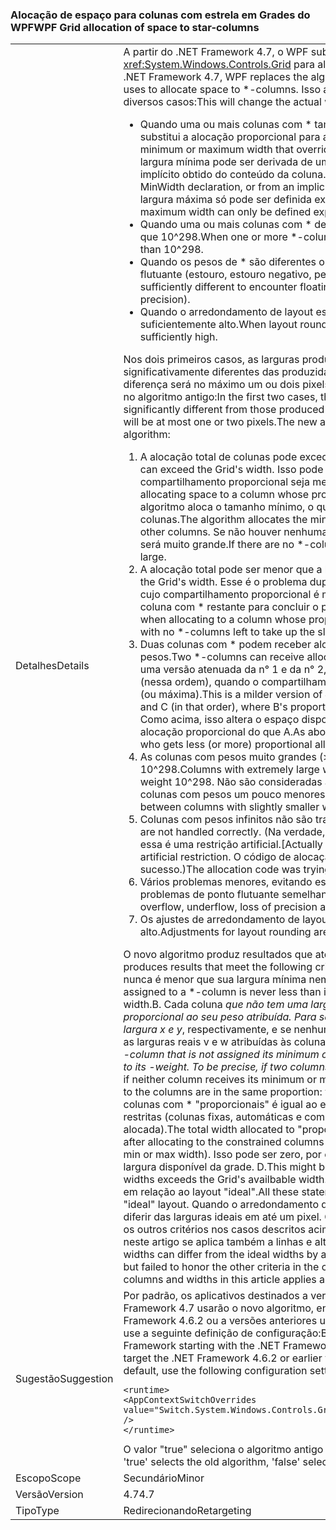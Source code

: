 ### <a name="wpf-grid-allocation-of-space-to-star-columns"></a><span data-ttu-id="5e9f3-101">Alocação de espaço para colunas com estrela em Grades do WPF</span><span class="sxs-lookup"><span data-stu-id="5e9f3-101">WPF Grid allocation of space to star-columns</span></span>

|   |   |
|---|---|
|<span data-ttu-id="5e9f3-102">Detalhes</span><span class="sxs-lookup"><span data-stu-id="5e9f3-102">Details</span></span>|<span data-ttu-id="5e9f3-103">A partir do .NET Framework 4.7, o WPF substitui o algoritmo usado pelo <xref:System.Windows.Controls.Grid> para alocar espaço para colunas com \*.</span><span class="sxs-lookup"><span data-stu-id="5e9f3-103">Starting with the .NET Framework 4.7, WPF replaces the algorithm that <xref:System.Windows.Controls.Grid> uses to allocate space to \*-columns.</span></span> <span data-ttu-id="5e9f3-104">Isso altera a largura real atribuída a colunas com \* em diversos casos:</span><span class="sxs-lookup"><span data-stu-id="5e9f3-104">This will change the actual width assigned to \*-columns in a number of cases:</span></span><ul><li><span data-ttu-id="5e9f3-105">Quando uma ou mais colunas com \* também têm uma largura mínima ou máxima que substitui a alocação proporcional para a coluna.</span><span class="sxs-lookup"><span data-stu-id="5e9f3-105">When one or more \*-columns also have a minimum or maximum width that overrides the proportional allocation for that colum.</span></span> <span data-ttu-id="5e9f3-106">(A largura mínima pode ser derivada de uma declaração MinWidth explícita ou de um mínimo implícito obtido do conteúdo da coluna.</span><span class="sxs-lookup"><span data-stu-id="5e9f3-106">(The minimum width can derive from an explicit MinWidth declaration, or from an implicit minimum obtained from the column's content.</span></span> <span data-ttu-id="5e9f3-107">A largura máxima só pode ser definida explicitamente de uma declaração MaxWidth.)</span><span class="sxs-lookup"><span data-stu-id="5e9f3-107">The maximum width can only be defined explicitly, from a MaxWidth declaration.)</span></span></li><li><span data-ttu-id="5e9f3-108">Quando uma ou mais colunas com * declaram um peso de * extremamente grande, maior que 10^298.</span><span class="sxs-lookup"><span data-stu-id="5e9f3-108">When one or more *-columns declare an extremely large *-weight, greater than 10^298.</span></span></li><li><span data-ttu-id="5e9f3-109">Quando os pesos de \* são diferentes o suficiente para encontrar instabilidade de ponto flutuante (estouro, estouro negativo, perda de precisão).</span><span class="sxs-lookup"><span data-stu-id="5e9f3-109">When the \*-weights are sufficiently different to encounter floating-point instability (overflow, underflow, loss of precision).</span></span></li><li><span data-ttu-id="5e9f3-110">Quando o arredondamento de layout está habilitado e o DPI de exibição efetivo é suficientemente alto.</span><span class="sxs-lookup"><span data-stu-id="5e9f3-110">When layout rounding is enabled, and the effective display DPI is sufficiently high.</span></span></li></ul><span data-ttu-id="5e9f3-111">Nos dois primeiros casos, as larguras produzidas pelo novo algoritmo podem ser significativamente diferentes das produzidas pelo algoritmo antigo. No último caso, a diferença será no máximo um ou dois pixels. O novo algoritmo corrige vários bugs presentes no algoritmo antigo:</span><span class="sxs-lookup"><span data-stu-id="5e9f3-111">In the first two cases, the widths produced by the new algorithm can be significantly different from those produced by the old algorithm; in the last case, the difference will be at most one or two pixels.The new algorithm fixes several bugs present in the old algorithm:</span></span><ol><li><span data-ttu-id="5e9f3-112">A alocação total de colunas pode exceder a largura da grade.</span><span class="sxs-lookup"><span data-stu-id="5e9f3-112">Total allocation to columns can exceed the Grid's width.</span></span> <span data-ttu-id="5e9f3-113">Isso pode ocorrer ao alocar espaço para uma coluna cujo compartilhamento proporcional seja menor que seu tamanho mínimo.</span><span class="sxs-lookup"><span data-stu-id="5e9f3-113">This can occur when allocating space to a column whose proportional share is less than its minimum size.</span></span> <span data-ttu-id="5e9f3-114">O algoritmo aloca o tamanho mínimo, o que reduz o espaço disponível para outras colunas.</span><span class="sxs-lookup"><span data-stu-id="5e9f3-114">The algorithm allocates the minimum size, which decreases the space available to other columns.</span></span> <span data-ttu-id="5e9f3-115">Se não houver nenhuma coluna de \* restante para alocar, a alocação total será muito grande.</span><span class="sxs-lookup"><span data-stu-id="5e9f3-115">If there are no \*-columns left to allocate, the total allocation will be too large.</span></span></li><li><span data-ttu-id="5e9f3-116">A alocação total pode ser menor que a largura da grade.</span><span class="sxs-lookup"><span data-stu-id="5e9f3-116">Total allocation can fall short of the Grid's width.</span></span> <span data-ttu-id="5e9f3-117">Esse é o problema duplo do n° 1, que surge ao alocar para uma coluna cujo compartilhamento proporcional é maior do que seu tamanho máximo, sem nenhuma coluna com \* restante para concluir o processo.</span><span class="sxs-lookup"><span data-stu-id="5e9f3-117">This is the dual problem to #1, arising when allocating to a column whose proportional share is greater than its maximum size, with no \*-columns left to take up the slack.</span></span></li><li><span data-ttu-id="5e9f3-118">Duas colunas com \* podem receber alocações que não sejam proporcionais a seus pesos.</span><span class="sxs-lookup"><span data-stu-id="5e9f3-118">Two *-columns can receive allocations not proportional to their *-weights.</span></span> <span data-ttu-id="5e9f3-119">Esta é uma versão atenuada da n° 1 e da n° 2, que surge ao alocar para colunas de \* A, B e C (nessa ordem), quando o compartilhamento proporcional de B viola sua restrição mínima (ou máxima).</span><span class="sxs-lookup"><span data-stu-id="5e9f3-119">This is a milder version of #1/#2, arising when allocating to \*-columns A, B, and C (in that order), where B's proportional share violates its min (or max) constraint.</span></span> <span data-ttu-id="5e9f3-120">Como acima, isso altera o espaço disponível para a coluna C, que obtém menos (ou mais) alocação proporcional do que A.</span><span class="sxs-lookup"><span data-stu-id="5e9f3-120">As above, this changes the space available to column C, who gets less (or more) proportional allocation than A did,</span></span></li><li><span data-ttu-id="5e9f3-121">As colunas com pesos muito grandes (&gt; 10^298) são tratadas como se tivessem o peso 10^298.</span><span class="sxs-lookup"><span data-stu-id="5e9f3-121">Columns with extremely large weights (&gt; 10^298) are all treated as if they had weight 10^298.</span></span> <span data-ttu-id="5e9f3-122">Não são consideradas as diferenças proporcionais entre elas (e entre colunas com pesos um pouco menores).</span><span class="sxs-lookup"><span data-stu-id="5e9f3-122">Proportional differences between them (and between columns with slightly smaller weights) are not honored.</span></span></li><li><span data-ttu-id="5e9f3-123">Colunas com pesos infinitos não são tratadas corretamente.</span><span class="sxs-lookup"><span data-stu-id="5e9f3-123">Columns with inifinte weights are not handled correctly.</span></span> <span data-ttu-id="5e9f3-124">(Na verdade, você não pode definir um peso para infinito, mas essa é uma restrição artificial.</span><span class="sxs-lookup"><span data-stu-id="5e9f3-124">[Actually you can't set a weight to Infinity, but this is an artificial restriction.</span></span> <span data-ttu-id="5e9f3-125">O código de alocação tentou lidar com isso, mas não teve muito sucesso.)</span><span class="sxs-lookup"><span data-stu-id="5e9f3-125">The allocation code was trying to handle it, but doing a bad job.]</span></span></li><li><span data-ttu-id="5e9f3-126">Vários problemas menores, evitando estouro, estouro negativo, perda de precisão e problemas de ponto flutuante semelhantes.</span><span class="sxs-lookup"><span data-stu-id="5e9f3-126">Several minor problems while avoiding overflow, underflow, loss of precision and similar floating-point issues.</span></span></li><li><span data-ttu-id="5e9f3-127">Os ajustes de arredondamento de layout são incorretos em um DPI suficientemente alto.</span><span class="sxs-lookup"><span data-stu-id="5e9f3-127">Adjustments for layout rounding are incorrect at sufficiently high DPI.</span></span></li></ol><span data-ttu-id="5e9f3-128">O novo algoritmo produz resultados que atendam aos seguintes critérios: A.</span><span class="sxs-lookup"><span data-stu-id="5e9f3-128">The new algorithm produces results that meet the following criteria:A.</span></span> <span data-ttu-id="5e9f3-129">A largura real atribuída a uma coluna de \* nunca é menor que sua largura mínima nem maior que sua largura máxima. B.</span><span class="sxs-lookup"><span data-stu-id="5e9f3-129">The actual width assigned to a \*-column is never less than its minimum width nor greater than its maximum width.B.</span></span> <span data-ttu-id="5e9f3-130">Cada coluna  <em>que não tem uma largura mínima ou máxima atribuída, tem uma largura proporcional ao seu peso  <em>atribuída. Para ser preciso, se duas colunas são declaradas com largura x</em> e y</em>, respectivamente, e se nenhuma coluna recebe sua largura mínima ou máxima, as larguras reais v e w atribuídas às colunas ficam na mesma proporção: v / w == x / y. C.</span><span class="sxs-lookup"><span data-stu-id="5e9f3-130">Each <em>-column that is not assigned its minimum or maximum width is assigned a width proportional to its <em>-weight. To be precise, if two columns are declared with width x</em> and y</em> respectively, and if neither column receives its minimum or maximum width, the actual widths v and w assigned to the columns are in the same proportion: v / w == x / y.C.</span></span> <span data-ttu-id="5e9f3-131">A largura total alocada para colunas com * &quot;proporcionais&quot; é igual ao espaço disponível depois de alocar para as colunas restritas (colunas fixas, automáticas e com * que têm a largura mínima ou máxima alocada).</span><span class="sxs-lookup"><span data-stu-id="5e9f3-131">The total width allocated to &quot;proportional&quot; *-columns is equal to the space available after allocating to the constrained columns (fixed, auto, and *-columns that are allocated their min or max width).</span></span> <span data-ttu-id="5e9f3-132">Isso pode ser zero, por exemplo, se a soma das larguras mínimas excede a largura disponível da grade. D.</span><span class="sxs-lookup"><span data-stu-id="5e9f3-132">This might be zero, for instance if the sum of the minimum widths exceeds the Grid's availbable width.D.</span></span> <span data-ttu-id="5e9f3-133">Todas essas instruções devem ser interpretadas em relação ao layout &quot;ideal&quot;.</span><span class="sxs-lookup"><span data-stu-id="5e9f3-133">All these statements are to be interpreted with respect to the &quot;ideal&quot; layout.</span></span> <span data-ttu-id="5e9f3-134">Quando o arredondamento de layout está em vigor, as larguras reais podem diferir das larguras ideais em até um pixel. O algoritmo antigo respeitou (A), mas não respeitou os outros critérios nos casos descritos acima. Tudo que foi afirmado sobre colunas e larguras neste artigo se aplica também a linhas e alturas.</span><span class="sxs-lookup"><span data-stu-id="5e9f3-134">When layout rounding is in effect, the actual widths can differ from the ideal widths by as much as one pixel.The old algorithm honored (A) but failed to honor the other criteria in the cases outlined above.Everything said about columns and widths in this article applies as well to rows and heights.</span></span>|
|<span data-ttu-id="5e9f3-135">Sugestão</span><span class="sxs-lookup"><span data-stu-id="5e9f3-135">Suggestion</span></span>|<span data-ttu-id="5e9f3-136">Por padrão, os aplicativos destinados a versões do .NET Framework a partir do .NET Framework 4.7 usarão o novo algoritmo, enquanto os aplicativos destinados ao .NET Framework 4.6.2 ou a versões anteriores usarão o algoritmo antigo. Para substituir o padrão, use a seguinte definição de configuração:</span><span class="sxs-lookup"><span data-stu-id="5e9f3-136">By default, apps that target versions of the .NET Framework starting with the .NET Framework 4.7 will see the new algorithm, while apps that target the .NET Framework 4.6.2 or earlier versions will see the old algorithm.To override the default, use the following configuration setting:</span></span><pre><code class="language-xml">&lt;runtime&gt;&#13;&#10;&lt;AppContextSwitchOverrides value=&quot;Switch.System.Windows.Controls.Grid.StarDefinitionsCanExceedAvailableSpace=true&quot; /&gt;&#13;&#10;&lt;/runtime&gt;&#13;&#10;</code></pre><span data-ttu-id="5e9f3-137">O valor "true" seleciona o algoritmo antigo e "false” seleciona o novo algoritmo.</span><span class="sxs-lookup"><span data-stu-id="5e9f3-137">The value 'true' selects the old algorithm, 'false' selects the new algorithm.</span></span>|
|<span data-ttu-id="5e9f3-138">Escopo</span><span class="sxs-lookup"><span data-stu-id="5e9f3-138">Scope</span></span>|<span data-ttu-id="5e9f3-139">Secundário</span><span class="sxs-lookup"><span data-stu-id="5e9f3-139">Minor</span></span>|
|<span data-ttu-id="5e9f3-140">Versão</span><span class="sxs-lookup"><span data-stu-id="5e9f3-140">Version</span></span>|<span data-ttu-id="5e9f3-141">4.7</span><span class="sxs-lookup"><span data-stu-id="5e9f3-141">4.7</span></span>|
|<span data-ttu-id="5e9f3-142">Tipo</span><span class="sxs-lookup"><span data-stu-id="5e9f3-142">Type</span></span>|<span data-ttu-id="5e9f3-143">Redirecionando</span><span class="sxs-lookup"><span data-stu-id="5e9f3-143">Retargeting</span></span>|

